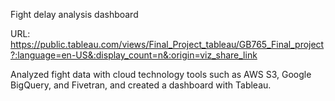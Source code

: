 Fight delay analysis dashboard

URL: https://public.tableau.com/views/Final_Project_tableau/GB765_Final_project?:language=en-US&:display_count=n&:origin=viz_share_link

Analyzed fight data with cloud technology tools such as AWS S3, Google BigQuery, and Fivetran, and created a dashboard with Tableau.
